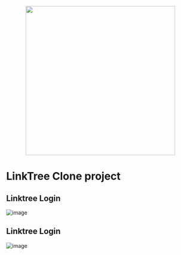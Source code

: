 <p align="center"><a href="https://laravel.com" target="_blank"><img src="https://raw.githubusercontent.com/laravel/art/master/logo-lockup/5%20SVG/2%20CMYK/1%20Full%20Color/laravel-logolockup-cmyk-red.svg" width="400"></a></p>

# LinkTree Clone project

## Linktree Login 

![image](https://user-images.githubusercontent.com/32661307/144702574-9870a844-0f4a-47d1-ae90-a1b36f2e9761.png)

## Linktree Login 

![image](https://user-images.githubusercontent.com/32661307/144702587-6bfd8467-5e0a-4411-a38c-8aeb7818a2f5.png)
